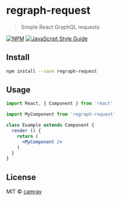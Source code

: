 # regraph-request

> Simple React GraphQL requests

[![NPM](https://img.shields.io/npm/v/regraph-request.svg)](https://www.npmjs.com/package/regraph-request) [![JavaScript Style Guide](https://img.shields.io/badge/code_style-standard-brightgreen.svg)](https://standardjs.com)

## Install

```bash
npm install --save regraph-request
```

## Usage

```jsx
import React, { Component } from 'react'

import MyComponent from 'regraph-request'

class Example extends Component {
  render () {
    return (
      <MyComponent />
    )
  }
}
```

## License

MIT © [camray](https://github.com/camray)
